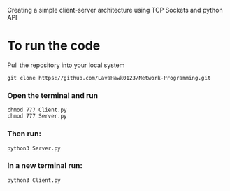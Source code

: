 Creating a simple client-server architecture using TCP Sockets and python API
<h1> To run the code</h1>
Pull the repository into your local system

```
git clone https://github.com/LavaHawk0123/Network-Programming.git
```
  
### Open the terminal and run
```
chmod 777 Client.py
chmod 777 Server.py
```

### Then run:
```
python3 Server.py
```

### In a new terminal run:
```
python3 Client.py
```
